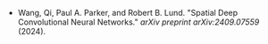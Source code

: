 - Wang, Qi, Paul A. Parker, and Robert B. Lund. "Spatial Deep Convolutional Neural Networks." *arXiv preprint arXiv:2409.07559* (2024).